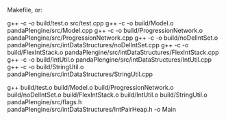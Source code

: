 Makefile, or:

g++ -c -o build/test.o src/test.cpp
g++ -c -o build/Model.o pandaPIengine/src/Model.cpp 
g++ -c -o build/ProgressionNetwork.o pandaPIengine/src/ProgressionNetwork.cpp 
g++ -c -o build/noDelIntSet.o pandaPIengine/src/intDataStructures/noDelIntSet.cpp
g++ -c -o build/FlexIntStack.o  pandaPIengine/src/intDataStructures/FlexIntStack.cpp
g++ -c -o build/IntUtil.o pandaPIengine/src/intDataStructures/IntUtil.cpp
g++ -c -o build/StringUtil.o pandaPIengine/src/intDataStructures/StringUtil.cpp

g++ build/test.o build/Model.o build/ProgressionNetwork.o  build/noDelIntSet.o build/FlexIntStack.o build/IntUtil.o  build/StringUtil.o pandaPIengine/src/flags.h pandaPIengine/src/intDataStructures/IntPairHeap.h -o Main
